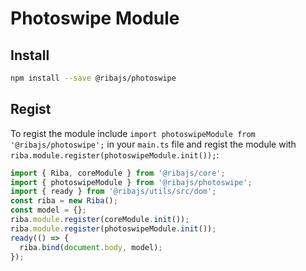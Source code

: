 # Photoswipe Module

## Install

```bash
npm install --save @ribajs/photoswipe
```

## Regist

To regist the module include `import photoswipeModule from '@ribajs/photoswipe';` in your `main.ts` file and regist the module with `riba.module.register(photoswipeModule.init());`:

```ts
import { Riba, coreModule } from '@ribajs/core';
import { photoswipeModule } from '@ribajs/photoswipe';
import { ready } from '@ribajs/utils/src/dom';
const riba = new Riba();
const model = {};
riba.module.register(coreModule.init());
riba.module.register(photoswipeModule.init());
ready(() => {
  riba.bind(document.body, model);
});
```
